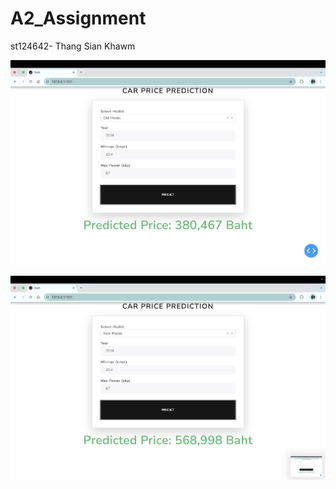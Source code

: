 # A2_Assignment

st124642- Thang Sian Khawm

<div align="center">

![Old Model](images/old_model.png)

![New Model](images/new_model.png)

</div>